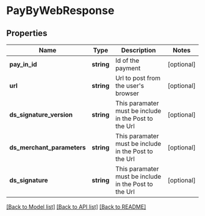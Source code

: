 # PayByWebResponse

## Properties
Name | Type | Description | Notes
------------ | ------------- | ------------- | -------------
**pay_in_id** | **string** | Id of the payment | [optional] 
**url** | **string** | Url to post from the user&#39;s browser | [optional] 
**ds_signature_version** | **string** | This paramater must be include in the Post to the Url | [optional] 
**ds_merchant_parameters** | **string** | This paramater must be include in the Post to the Url | [optional] 
**ds_signature** | **string** | This paramater must be include in the Post to the Url | [optional] 

[[Back to Model list]](../README.md#documentation-for-models) [[Back to API list]](../README.md#documentation-for-api-endpoints) [[Back to README]](../README.md)


